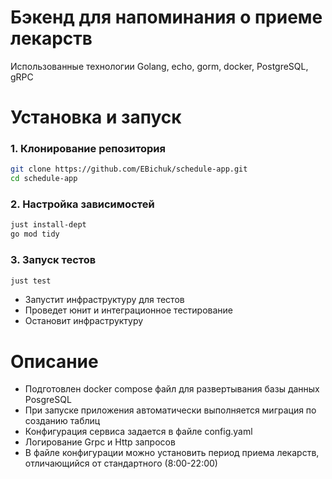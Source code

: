 # Бэкенд для напоминания о приеме лекарств

 Использованные технологии Golang, echo, gorm, docker, PostgreSQL, gRPC

  #  Установка и запуск
  ### 1. Клонирование репозитория  
```bash
git clone https://github.com/EBichuk/schedule-app.git
cd schedule-app
```
### 2. Настройка зависимостей
```bash
just install-dept
go mod tidy
```
### 3. Запуск тестов
```bash
just test
```
- Запустит инфраструктуру для тестов
- Проведет юнит и интеграционное тестирование
- Остановит инфраструктуру

# Описание 
-  Подготовлен docker compose файл для развертывания базы данных PosgreSQL
-  При запуске приложения автоматически выполняется миграция по созданию таблиц
-  Конфигурация сервиса задается в файле config.yaml
-  Логирование Grpc и Http запросов
-  В файле конфигурации можно установить период приема лекарств, отличающийся от стандартного (8:00-22:00)

